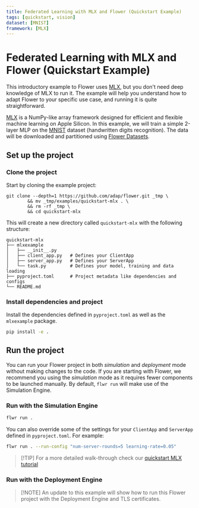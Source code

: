 ```yaml
---
title: Federated Learning with MLX and Flower (Quickstart Example)
tags: [quickstart, vision]
dataset: [MNIST]
framework: [MLX]
---
```


# Federated Learning with MLX and Flower (Quickstart Example)

This introductory example to Flower uses [MLX](https://ml-explore.github.io/mlx/build/html/index.html), but you don't need deep knowledge of MLX to run it. The example will help you understand how to adapt Flower to your specific use case, and running it is quite straightforward.

[MLX](https://ml-explore.github.io/mlx/build/html/index.html) is a NumPy-like array framework designed for efficient and flexible machine learning on Apple Silicon. In this example, we will train a simple 2-layer MLP on the [MNIST](https://huggingface.co/datasets/ylecun/mnist) dataset (handwritten digits recognition). The data will be downloaded and partitioned using [Flower Datasets](https://flower.ai/docs/datasets/).

## Set up the project

### Clone the project

Start by cloning the example project:

```shell
git clone --depth=1 https://github.com/adap/flower.git _tmp \
        && mv _tmp/examples/quickstart-mlx . \
        && rm -rf _tmp \
        && cd quickstart-mlx
```

This will create a new directory called `quickstart-mlx` with the following structure:

```shell
quickstart-mlx
├── mlxexample
│   ├── __init__.py
│   ├── client_app.py   # Defines your ClientApp
│   ├── server_app.py   # Defines your ServerApp
│   └── task.py         # Defines your model, training and data loading
├── pyproject.toml      # Project metadata like dependencies and configs
└── README.md
```

### Install dependencies and project

Install the dependencies defined in `pyproject.toml` as well as the `mlxexample` package.

```bash
pip install -e .
```

## Run the project

You can run your Flower project in both _simulation_ and _deployment_ mode without making changes to the code. If you are starting with Flower, we recommend you using the _simulation_ mode as it requires fewer components to be launched manually. By default, `flwr run` will make use of the Simulation Engine.

### Run with the Simulation Engine

```bash
flwr run .
```

You can also override some of the settings for your `ClientApp` and `ServerApp` defined in `pyproject.toml`. For example:

```bash
flwr run . --run-config "num-server-rounds=5 learning-rate=0.05"
```

> \[!TIP\]
> For a more detailed walk-through check our [quickstart MLX tutorial](https://flower.ai/docs/framework/tutorial-quickstart-mlx.html)

### Run with the Deployment Engine

> \[!NOTE\]
> An update to this example will show how to run this Flower project with the Deployment Engine and TLS certificates.
